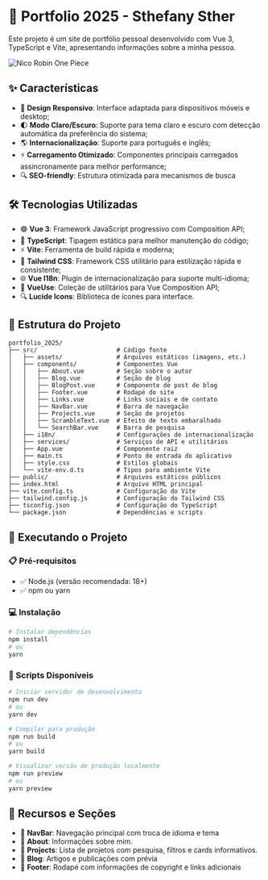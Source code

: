 # 🌟 Portfolio 2025 - Sthefany Sther

Este projeto é um site de portfólio pessoal desenvolvido com Vue 3, TypeScript e
Vite, apresentando informações sobre a minha pessoa.

![Nico Robin One Piece](https://media.tenor.com/2SxLgB8BVAkAAAAC/nico-robin-one-piece.gif)

## ✨ Características

- 📱 **Design Responsivo**: Interface adaptada para dispositivos móveis e
  desktop;
- 🌓 **Modo Claro/Escuro**: Suporte para tema claro e escuro com detecção
  automática da preferência do sistema;
- 🌎 **Internacionalização**: Suporte para português e inglês;
- ⚡ **Carregamento Otimizado**: Componentes principais carregados
  assincronamente para melhor performance;
- 🔍 **SEO-friendly**: Estrutura otimizada para mecanismos de busca

## 🛠️ Tecnologias Utilizadas

- 🟢 **Vue 3**: Framework JavaScript progressivo com Composition API;
- 🔷 **TypeScript**: Tipagem estática para melhor manutenção do código;
- ⚡ **Vite**: Ferramenta de build rápida e moderna;
- 🎨 **Tailwind CSS**: Framework CSS utilitário para estilização rápida e
  consistente;
- 🌐 **Vue I18n**: Plugin de internacionalização para suporte multi-idioma;
- 🧰 **VueUse**: Coleção de utilitários para Vue Composition API;
- 🔍 **Lucide Icons**: Biblioteca de ícones para interface.

## 📂 Estrutura do Projeto

```
portfolio_2025/
├── src/                      # Código fonte
│   ├── assets/               # Arquivos estáticos (imagens, etc.)
│   ├── components/           # Componentes Vue
│   │   ├── About.vue         # Seção sobre o autor
│   │   ├── Blog.vue          # Seção de blog
│   │   ├── BlogPost.vue      # Componente de post de blog
│   │   ├── Footer.vue        # Rodapé do site
│   │   ├── Links.vue         # Links sociais e de contato
│   │   ├── NavBar.vue        # Barra de navegação
│   │   ├── Projects.vue      # Seção de projetos
│   │   ├── ScrambleText.vue  # Efeito de texto embaralhado
│   │   └── SearchBar.vue     # Barra de pesquisa
│   ├── i18n/                 # Configurações de internacionalização
│   ├── services/             # Serviços de API e utilitários
│   ├── App.vue               # Componente raiz
│   ├── main.ts               # Ponto de entrada do aplicativo
│   ├── style.css             # Estilos globais
│   └── vite-env.d.ts         # Tipos para ambiente Vite
├── public/                   # Arquivos estáticos públicos
├── index.html                # Arquivo HTML principal
├── vite.config.ts            # Configuração do Vite
├── tailwind.config.js        # Configuração do Tailwind CSS
├── tsconfig.json             # Configuração do TypeScript
└── package.json              # Dependências e scripts
```

## 🚀 Executando o Projeto

### 📋 Pré-requisitos

- ✅ Node.js (versão recomendada: 18+)
- ✅ npm ou yarn

### 💻 Instalação

```bash
# Instalar dependências
npm install
# ou
yarn
```

### 📜 Scripts Disponíveis

```bash
# Iniciar servidor de desenvolvimento
npm run dev
# ou
yarn dev

# Compilar para produção
npm run build
# ou
yarn build

# Visualizar versão de produção localmente
npm run preview
# ou
yarn preview
```

## 📌 Recursos e Seções

- 🧭 **NavBar**: Navegação principal com troca de idioma e tema
- 👤 **About**: Informações sobre mim.
- 📂 **Projects**: Lista de projetos com pesquisa, filtros e cards informativos.
- 📝 **Blog**: Artigos e publicações com prévia
- 🏁 **Footer**: Rodapé com informações de copyright e links adicionais
